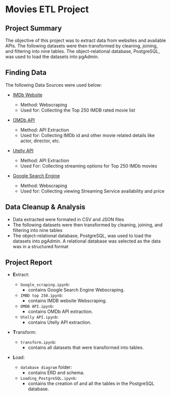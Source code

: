 # Movies ETL Project

## Project Summary
The objective of this project was to extract data from websites and available  APIs. The following datasets were then transformed by cleaning, joining, and filtering into nine tables. The object-relational database, PostgreSQL, was used to load the datasets into pgAdmin.

## Finding Data

The following Data Sources were used below:
- [IMDb Website](https://www.imdb.com/chart/top/?ref_=nv_mv_250)
    - Method: Webscraping
    - Used for: Collecting the Top 250 IMDB rated movie list

- [OMDb API](http://www.omdbapi.com/)
    - Method: API Extraction
    - Used for: Collecting IMDb id and other movie related details like actor, director, etc.

- [Utelly API](https://rapidapi.com/utelly/api/utelly?endpoint=apiendpoint_3cad787b-ca7b-449a-84b4-23b40d64fd73)
    - Method: API Extraction
    - Used For: Collecting streaming options for Top 250 IMDb movies

- [Google Search Engine](https://www.google.com/search?&q=)
    - Method: Webscraping
    - Used for: Collecting viewing Streaming Service availability and price 

## Data Cleanup & Analysis

- Data extracted were formated in CSV and JSON files
- The following datasets were then transformed by cleaning, joining, and filtering into nine tables
- The object-relational database, PostgreSQL, was used to load the datasets into pgAdmin. A relational database was selected as the data was in a structured format


## Project Report

- **E**xtract: 
    - `Google_scraping.ipynb`: 
        - contains Google Search Engine Webscraping.
    - `IMBD top 250.ipynb`:
        - contains IMDB website Webscraping.
    - `OMDB API.ipynb`:
        - contains OMDb API extraction.
    -  `Utelly API.ipynb`:
        - contains Utelly API extraction.

- **T**ransform:
    - `transform.ipynb`:
        - contains all datasets that were transformed into tables.

- **L**oad:
    - `database diagram` folder:
        - contains ERD and schema.
    - `Loading_PostgreSQL.ipynb`:
        - contains the creation of and all the tables in the PostgreSQL database.
